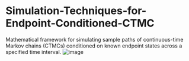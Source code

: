 # Simulation-Techniques-for-Endpoint-Conditioned-CTMC
Mathematical framework for simulating sample paths of continuous-time Markov chains (CTMCs) conditioned on known endpoint states across a specified time interval.
![image](https://github.com/user-attachments/assets/00d59576-3b67-46de-b5e4-5370bfca1f54)
